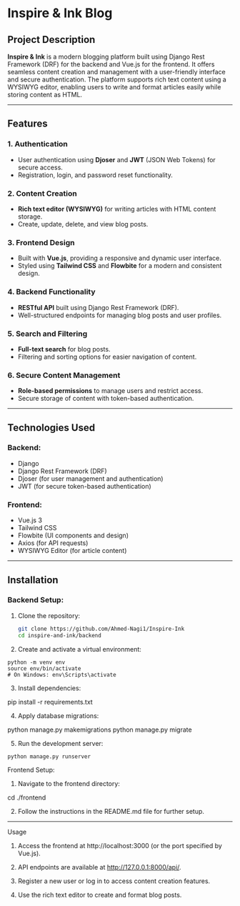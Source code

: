 # Inspire & Ink Blog

## Project Description

**Inspire & Ink** is a modern blogging platform built using Django Rest Framework (DRF) for the backend and Vue.js for the frontend. It offers seamless content creation and management with a user-friendly interface and secure authentication. The platform supports rich text content using a WYSIWYG editor, enabling users to write and format articles easily while storing content as HTML.

---

## Features

### 1. Authentication
- User authentication using **Djoser** and **JWT** (JSON Web Tokens) for secure access.
- Registration, login, and password reset functionality.

### 2. Content Creation
- **Rich text editor (WYSIWYG)** for writing articles with HTML content storage.
- Create, update, delete, and view blog posts.

### 3. Frontend Design
- Built with **Vue.js**, providing a responsive and dynamic user interface.
- Styled using **Tailwind CSS** and **Flowbite** for a modern and consistent design.

### 4. Backend Functionality
- **RESTful API** built using Django Rest Framework (DRF).
- Well-structured endpoints for managing blog posts and user profiles.

### 5. Search and Filtering
- **Full-text search** for blog posts.
- Filtering and sorting options for easier navigation of content.

### 6. Secure Content Management
- **Role-based permissions** to manage users and restrict access.
- Secure storage of content with token-based authentication.

---

## Technologies Used

### Backend:
- Django
- Django Rest Framework (DRF)
- Djoser (for user management and authentication)
- JWT (for secure token-based authentication)

### Frontend:
- Vue.js 3
- Tailwind CSS
- Flowbite (UI components and design)
- Axios (for API requests)
- WYSIWYG Editor (for article content)

---

## Installation

### Backend Setup:

1. Clone the repository:
   ```bash
   git clone https://github.com/Ahmed-Nagi1/Inspire-Ink
   cd inspire-and-ink/backend

2. Create and activate a virtual environment:

```
python -m venv env
source env/bin/activate
# On Windows: env\Scripts\activate
```


3. Install dependencies:

pip install -r requirements.txt


4. Apply database migrations:

python manage.py makemigrations
python manage.py migrate


5. Run the development server:

`python manage.py runserver`



Frontend Setup:

1. Navigate to the frontend directory:

cd ./frontend


2. Follow the instructions in the README.md file for further setup.


---

Usage

1. Access the frontend at http://localhost:3000 (or the port specified by Vue.js).


2. API endpoints are available at http://127.0.0.1:8000/api/.


3. Register a new user or log in to access content creation features.


4. Use the rich text editor to create and format blog posts.


